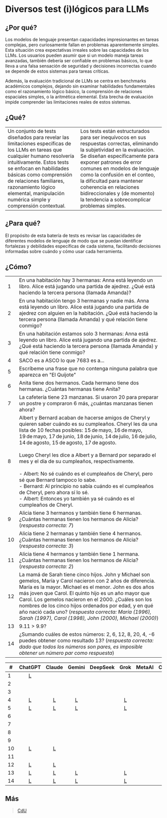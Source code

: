 # Diversos test (i)lógicos para LLMs

## ¿Por qué?

Los modelos de lenguaje presentan capacidades impresionantes en tareas complejas, pero curiosamente fallan en problemas aparentemente simples. Esta situación crea expectativas irreales sobre las capacidades de los LLMs. Los usuarios pueden asumir que si un modelo maneja tareas avanzadas, también debería ser confiable en problemas básicos, lo que lleva a una falsa sensación de seguridad y decisiones incorrectas cuando se depende de estos sistemas para tareas críticas.

Además, la evaluación tradicional de LLMs se centra en benchmarks académicos complejos, dejando sin examinar habilidades fundamentales como el razonamiento lógico básico, la comprensión de relaciones espaciales simples, o la aritmética elemental. Esta brecha de evaluación impide comprender las limitaciones reales de estos sistemas.

## ¿Qué?

|||
|-|-|
|Un conjunto de tests diseñados para revelar las limitaciones específicas de los LLMs en tareas que cualquier humano resolvería intuitivamente. Estos tests se enfocan en habilidades básicas como comprensión de relaciones familiares, razonamiento lógico elemental, manipulación numérica simple y comprensión contextual.|Los tests están estructurados para ser inequívocos en sus respuestas correctas, eliminando la subjetividad en la evaluación. Se diseñan específicamente para exponer patrones de error comunes en modelos de lenguaje como la confusión en el conteo, la dificultad para mantener coherencia en relaciones bidireccionales y (de momento) la tendencia a sobrecomplicar problemas simples.

## ¿Para qué?

El propósito de esta batería de tests es revisar las capacidades de diferentes modelos de lenguaje de modo que se puedan identificar fortalezas y debilidades específicas de cada sistema, facilitando decisiones informadas sobre cuándo y cómo usar cada herramienta.

## ¿Cómo?

|||
|-|-|
|1|En una habitación hay 3 hermanas: Anna está leyendo un libro. Alice está jugando una partida de ajedrez. ¿Qué está haciendo la tercera persona (llamada Amanda)?
|2|En una habitación tengo 3 hermanas y nadie más. Anna está leyendo un libro. Alice está jugando una partida de ajedrez con alguien en la habitación. ¿Qué está haciendo la tercera persona (llamada Amanda) y qué relación tiene conmigo?
|3|En una habitación estamos solo 3 hermanas: Anna está leyendo un libro. Alice está jugando una partida de ajedrez. ¿Qué está haciendo la tercera persona (llamada Amanda) y qué relación tiene conmigo?
|4|SACO es a ASCO lo que 7683 es a...
|5|Escríbeme una frase que no contenga ninguna palabra que aparezca en "El Quijote"
|6|Anita tiene dos hermanos. Cada hermano tiene dos hermanas. ¿Cuántas hermanas tiene Anita?
|7|La cafetería tiene 23 manzanas. Si usaron 20 para preparar un postre y compraron 6 más, ¿cuántas manzanas tienen ahora?
|8|Albert y Bernard acaban de hacerse amigos de Cheryl y quieren saber cuándo es su cumpleaños. Cheryl les da una lista de 10 fechas posibles: 15 de mayo, 16 de mayo, 19 de mayo, 17 de junio, 18 de junio, 14 de julio, 16 de julio, 14 de agosto, 15 de agosto, 17 de agosto.<br><br>Luego Cheryl les dice a Albert y a Bernard por separado el mes y el día de su cumpleaños, respectivamente.<br><br>- Albert: No sé cuándo es el cumpleaños de Cheryl, pero sé que Bernard tampoco lo sabe.<br>- Bernard: Al principio no sabía cuándo es el cumpleaños de Cheryl, pero ahora sí lo sé.<br>- Albert: Entonces yo también ya sé cuándo es el cumpleaños de Cheryl.
|9|Alicia tiene 3 hermanos y también tiene 6 hermanas. ¿Cuántas hermanas tienen los hermanos de Alicia? (*respuesta correcta: 7*)
|10|Alicia tiene 2 hermanas y también tiene 4 hermanos. ¿Cuántas hermanas tienen los hermanos de Alicia? (*respuesta correcta: 3*)
|11|Alicia tiene 4 hermanos y también tiene 1 hermana. ¿Cuántas hermanas tienen los hermanos de Alicia? (*respuesta correcta: 2*)
|12|La mamá de Sarah tiene cinco hijos. John y Michael son gemelos, María y Carol nacieron con 2 años de diferencia. María es la mayor. Michael es el menor. John es dos años más joven que Carol. El quinto hijo es un año mayor que Carol. Los gemelos nacieron en el 2000. ¿Cuáles son los nombres de los cinco hijos ordenados por edad, y en qué año nació cada uno? (*respuesta correcta: María (1996), Sarah (1997), Carol (1998), John (2000), Michael (2000)*)
|13|9.11 > 9.9?
|14|¿Sumando cuáles de estos números: 2, 6, 12, 8, 20, 4, -6 puedes obtener como resultado 13? (*respuesta correcta: dado que todos los números son pares, es imposible obtener un número par como respuesta*)

|#| ChatGPT | Claude | Gemini | DeepSeek | Grok | MetaAI | Copilot | Perplexity | Mistral |
|-|:-:|:-:|:-:|:-:|:-:|:-:|:-:|:-:|:-:|
| 1  | [L](https://chatgpt.com/share/6895e9cf-98f4-8002-bd8a-39de093981f6 "Ver respuesta de ChatGPT") |  |  |  |  |  |  |  |  |
| 2  |  |  |  |  |  |  |  |  |  |
| 3  |  |  |  |  |  |  |  |  |  |
| 4  | [L](https://chatgpt.com/share/6895eb1d-fdb8-8002-8d4a-fadc72e8cd2c "Ver respuesta de ChatGPT") | [L](https://claude.ai/share/23b3b47a-c492-43a8-9b43-711350017ee0 "Ver respuesta de Claude") | [L](https://g.co/gemini/share/5c83e8e8804f) |  | [L](https://grok.com/share/c2hhcmQtMw%3D%3D_9f262244-ce96-4c3e-bd28-9f7b5accf15f) |  | [L](https://copilot.microsoft.com/shares/6SzyBmySbFU7YKdz7X8gG) | [L](https://www.perplexity.ai/search/saco-es-a-asco-lo-que-7683-es-6uwt5.otQN2tlcAuCSk5KA) | [L](https://chat.mistral.ai/chat/0f3eed14-0753-4428-a626-9b9bdf48de38) |
| 5  | [L](https://chatgpt.com/share/6895ed07-62a4-8002-a426-d9a321eb7e5f "Ver respuesta de ChatGPT") | [L](https://claude.ai/share/7f966626-dfd8-4195-bd62-0e770dfd0ec7 "Ver respuesta de Claude") | [L](https://g.co/gemini/share/d088632db4ab) |  | [L](https://grok.com/share/c2hhcmQtMw%3D%3D_f0b2ca0f-efbc-4cb9-a95d-c2b6ee13d358) |  | [L](https://copilot.microsoft.com/shares/yeKdA8bBnGo4tza9P7Zd3) | [L](https://www.perplexity.ai/search/escribeme-una-frase-que-no-con-x16hT8BsTTK02pFMSH8ylw) | [L](https://chat.mistral.ai/chat/70052501-6210-4e2d-91d9-4087f5cbc7ea) |
| 6  |  |  |  |  |  |  |  |  |  |
| 7  |  |  |  |  |  |  |  |  |  |
| 8  |  |  |  |  |  |  |  |  |  |
| 9  |  |  |  |  |  |  |  |  |  |
| 10 | [L](https://chatgpt.com/share/6895ee0b-eba4-8002-b8a8-2a783390a0cb "Ver respuesta de ChatGPT") | [L](https://claude.ai/share/0c8f138a-1f37-4604-85ea-5aa7d1e77ca3 "Ver respuesta de Claude") |  |  |  |  |  |  |  |
| 11 |  |  |  |  |  |  |  |  |  |
| 12 | [L](https://chatgpt.com/share/6895ee7c-a3b4-8002-a106-6826338efc7d "Ver respuesta de ChatGPT") | [L](https://claude.ai/share/5b93964f-d27d-4cc9-ad5d-cef7503e70da "Ver respuesta de Claude") |  |  |  |  |  |  |  |
| 13 | [L](https://chatgpt.com/share/68963987-7114-8002-909d-8913642a7b03)                            | [L](https://claude.ai/share/b39bb008-ca55-42eb-bcaa-4e6630973bc0) |[L](https://g.co/gemini/share/d5477be9d837)||[L](https://grok.com/share/c2hhcmQtMw%3D%3D_59a5020b-d961-4cc9-8f2e-5c9b177d2dfb)||[L](https://copilot.microsoft.com/shares/cfYK7iZN2v5Braep4tiWX)|[L](https://www.perplexity.ai/search/9-11-9-9-AOtluA5ZRq2CZY30faYV5A)|[L](https://chat.mistral.ai/chat/0311caa7-64d0-44cf-80e8-f18f9461edae)
| 14 | [L](https://chatgpt.com/share/689a297e-2ff0-8002-95b1-61ec4174b721) | [L](https://claude.ai/share/581f8ba1-5110-4c3b-9ef8-ef79cb8cb5b7) | [L](https://g.co/gemini/share/1c2e33a9e348) |   | [L](https://grok.com/share/c2hhcmQtMw%3D%3D_2bbc58a7-57f3-4a2b-b986-5d2227bfbb91) |   | [L](https://copilot.microsoft.com/shares/U4cKhdVo3fNzUGXQQC6pw) | [L](https://www.perplexity.ai/search/sumando-cuales-de-estos-numero-itrZylXDS7CAVt83n.DU3Q) | [L](https://chat.mistral.ai/chat/ba68d271-5de4-4334-b9cd-4627e99fe6e6)

## Más

> [CdU](../ingenieriaDePrompts/arbolPensamiento.md)
